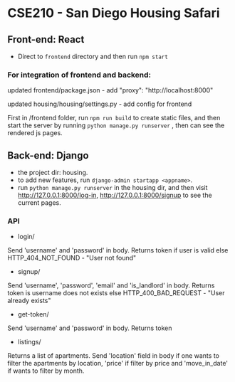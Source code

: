 # CSE210 - San Diego Housing Safari

## Front-end: React

* Direct to `frontend` directory and then run `npm start`

### For integration of frontend and backend: 

updated frontend/package.json - add "proxy": "http://localhost:8000"

updated housing/housing/settings.py - add config for frontend 

First in /frontend folder, run `npm run build` to create static files, and then start the server by running `python manage.py runserver` , then can see the rendered js pages. 



## Back-end: Django
* the project dir: housing. 
* to add new features, run `django-admin startapp <appname>`. 
* run `python manage.py runserver` in the housing dir, and then visit http://127.0.0.1:8000/log-in, http://127.0.0.1:8000/signup to see the current pages. 

### API
* login/

Send 'username' and 'password' in body. Returns token if user is valid else HTTP_404_NOT_FOUND - "User not found"

* signup/

Send 'username', 'password', 'email' and 'is_landlord' in body. Returns token is username does not exists else HTTP_400_BAD_REQUEST - "User already exists"

* get-token/

Send 'username' and 'password' in body. Returns token

* listings/

Returns a list of apartments. Send 'location' field in body if one wants to filter the apartments by location, 'price' if filter by price and 'move_in_date' if wants to filter by month.

